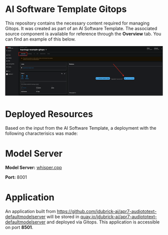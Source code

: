 # AI Software Template Gitops

This repository contains the necessary content required for managing Gitops. It was created as part of an AI Software Template. The associated source component is available for reference through the **Overview** tab. You can find an example of this below.

![Overview Tab](./images/overview-dependency.png)

# Deployed Resources
Based on the input from the AI Software Template, a deployment with the following characterisics was made:

# Model Server
**Model Server:** [whisper.cpp]( https://github.com/containers/ai-lab-recipes/tree/main/model_servers/whispercpp)

**Port:** 8001

# Application
An application built from https://github.com/jdubrick-ai/apr7-audiototext-defaultmodelserver will be stored in [quay.io/jdubrick-ai/apr7-audiototext-defaultmodelserver](https://quay.io/jdubrick-ai/apr7-audiototext-defaultmodelserver) and deployed via Gitops. This application is accessible on port **8501**.